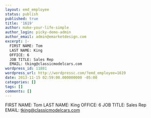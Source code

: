 ```yaml
---
layout: emd_employee
status: publish
published: true
title: '1619'
author: make-your-life-simple
author_login: picky-demo-admin
author_email: admin@emarketdesign.com
excerpt: |-
  FIRST NAME: Tom
  LAST NAME: King
  OFFICE: 6
  JOB TITLE: Sales Rep
  EMAIL: tking@classicmodelcars.com
wordpress_id: 11881
wordpress_url: http://wordpressc.com/?emd_employee=1619
date: 2013-11-15 02:59:00.000000000 -05:00
categories: []
tags: []
comments: []
---
```

FIRST NAME: Tom
LAST NAME: King
OFFICE: 6
JOB TITLE: Sales Rep
EMAIL: tking@classicmodelcars.com
